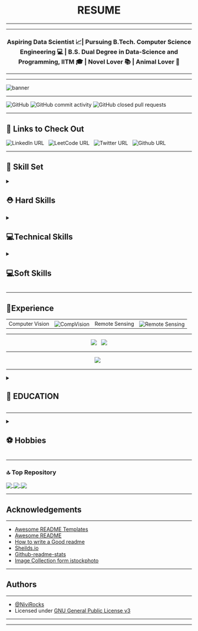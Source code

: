 <html>
    <body >
<h1 align ="center" >RESUME </h1>
<hr><hr>
<h3 align="center" >Aspiring Data Scientist 📈| Pursuing B.Tech. Computer Science Engineering 💻 | B.S. Dual Degree in Data-Science and Programming, IITM 🎓 | Novel Lover 📚 | Animal Lover 🐶 </h3>
<hr><hr>
<!-- BANNER --!>
<img height="350" width="1000" alt="banner" src= "https://user-images.githubusercontent.com/96379756/169536609-a31233da-5983-493a-80db-7d3f5d908b7d.png"><hr>
<!-- SHEILDS --!>
<div width="100%">
    <img alt="GitHub" src="https://img.shields.io/github/license/NiviRocks/NiviRocks.github.io?color=ed367a&logo=Github&logoColor=%23fbd3e2"> 
    <img alt="GitHub commit activity" src="https://img.shields.io/github/commit-activity/y/NiviRocks/NiviRocks?color=grey&logo=github">
    <img alt="GitHub closed pull requests" src="https://img.shields.io/github/issues-pr-closed/NiviRocks/NiviRocks?logo=github">
</div><hr>
<h2>🔗 Links to Check Out </h2>
<div aling="center">
    <img alt="LinkedIn URL" src="https://img.shields.io/twitter/url?color=blue&label=LinkedIn%20Page&logo=LinkedIn&url=https%3A%2F%2Fwww.linkedin.com%2F"> &nbsp;
    <img alt="LeetCode URL" src="https://img.shields.io/twitter/url?color=orange&label=LeetCode%20Profile&logo=LeetCode&logoColor=orange&style=plastic&url=https%3A%2F%2Fleetcode.com%2FNibedita_Chakraborty%2F"> &nbsp;
    <img alt="Twitter URL" src="https://img.shields.io/twitter/url?color=white&label=CodeChef%20Link&logo=CodeChef&style=flat-square&url=https%3A%2F%2Fwww.codechef.com%2Fusers%2Fnibedita_chk"> &nbsp; 
    <img alt="Github URL" src="https://img.shields.io/twitter/url?label=Github%20Profile&logo=github&style=social&url=https%3A%2F%2Fgithub.com%2FNiviRocks"> &nbsp;
</div><hr> 
<h2>🚧 Skill Set </h2>
<!-- HARD SKILLS --!>
<details><summary><h2>⛑ Hard Skills</h2></summary>
<table>
    <tr>
        <td>Mathematics</td>
        <td><img align="center"  width="80" height="80" alt="math" src="https://user-images.githubusercontent.com/96379756/197255860-5544cee3-f010-41e4-a0e3-36cd6833f8a4.jpg"></td>
        <td>Calculus and Linear Algebra</td>
        <td><img align="center"  width="80" height="80" alt="Calculus and Linear Algebra" src="https://user-images.githubusercontent.com/96379756/197581980-9dab311c-cce1-4d3c-a26f-ba8e4c5e9f9a.jpg"></td>
        <td>Statistic</td>
        <td><img align="center"  width="80" height="80" alt="stats" src="https://user-images.githubusercontent.com/96379756/197256274-02e375b4-7f11-42ef-9428-6d203893d7b6.jpg"></td>
    </tr>
    <tr>
        <td>Coding</td>
        <td><img align="center"  width="80" height="80" alt="Coding" src="https://user-images.githubusercontent.com/96379756/197580655-6b45e76c-53d7-4f8a-b951-6bcf1940ce0c.jpg"></td>
        <td>Object Oriented Programming</td>
        <td><img align="center"  width="80" height="80" alt="OOP" src="https://user-images.githubusercontent.com/96379756/197255538-8f8a6cae-6b96-42b0-be71-44b822ea1550.png"></td>
        <td>Data Visualization</td>
        <td><img align="center"  width="80" height="80" alt="Visualization" src="https://user-images.githubusercontent.com/96379756/197866420-7af8f6ae-f5f1-4470-99b3-9d6fd1aaba21.jpg"></td>
    </tr>
</table> </details>
<!-- TECHNICAL SKILLS--!>
<details><summary><h2>💻Technical Skills  </h2></summary>
<table>
<tr>
    <td>Python  </td>
    <td><img align="center" width="70" height="70" alt="python" src="https://user-images.githubusercontent.com/96379756/147038109-5a4acce6-3b85-4eb9-b3b2-fdfb1f5fd81c.jpg"></td>
    <td>Java</td>
    <td><img  align="center" alt="Java"  width="70" height="70" src="https://user-images.githubusercontent.com/96379756/177587242-c31cf239-3878-447c-b9b9-7bb7f1a96c30.png" /></td>
    <td>Linux</td>
    <td><img  align="center" alt="Linux"  width="70" height="70" src="https://user-images.githubusercontent.com/96379756/197870655-3cda7dcc-d1ea-4259-88b0-ff960a211725.jpg" /></td>

</tr>
<tr>
    <td>HTML5 </td>
    <td><img align="center" src="https://user-images.githubusercontent.com/96379756/147041217-54a4d425-78ea-41c2-9f6a-249b867814e7.jpg"  width="70" height="70"         alt="html5"></td>
    <td>RDBMS - MySQL </td>
    <td><img align="center" src="https://user-images.githubusercontent.com/96379756/147041148-d043a3d9-1588-418a-85c3-4a3a2472e480.png"  width="70" height="70"         alt="mysql" ></td>
</tr>
<tr>
    <td>GitHub </td>
    <td><img  align="center" alt="GitHub" width="70" height="70" src="https://user-images.githubusercontent.com/96379756/147045628-c81a32e6-121d-4fb1-b5c9-703a64425849.png" /></td>
    <td> Visual Studio Code </td>
    <td><img align="center" alt="Visual Studio Code"  width="70" height="70"    src="https://raw.githubusercontent.com/github/explore/80688e429a7d4ef2fca1e82350fe8e3517d3494d/topics/visual-studio-code/visual-studio-code.png" /></td>
</tr>
<tr>
    <td>C Programming </td>
    <td><img align="center" alt="C" width="70" height="70" src="https://user-images.githubusercontent.com/96379756/169338552-64ed131c-cda6-4b20-bb26-f69882aa92e2.png" /> </td>
    <td>R Programming [Learning]</td>
    <td><img align="center"  width="70" height="70" alt="r prog" src="https://user-images.githubusercontent.com/96379756/147038105-5900bfd8-4550-4c6c-8f44-b09b3aa00baf.jpg"></td>
</tr>
</table></details>
<!-- SOFT SKILLS --!>
<details><summary><h2>💻Soft Skills</h2></summary>
<table>
<tr>
    <td>Effective Communication </td>
    <td> <img align="center" alt="communication" width="80" height="80" src="https://user-images.githubusercontent.com/96379756/197330541-04c0830e-7f42-4752-b593-7eda81094855.jpg" /> </td>
    <td>Team Work</td>
    <td> <img align="center" alt="Team" width="80" height="80" src="https://user-images.githubusercontent.com/96379756/197330605-e3344187-f36b-4814-b932-0b599df70935.jpg" /> </td>
    <td>Critical Thinking</td>
    <td> <img align="center" alt=" Thinking" width="80" height="80" src="https://user-images.githubusercontent.com/96379756/197868958-5e4d1414-7885-448a-abf9-8d6f5386fb26.jpg" /> </td>
</tr>
<tr>
    <td>Enthusiastic Learner </td>
    <td> <img align="center" alt="Enthusiastic Learner" width="80" height="80" src="https://user-images.githubusercontent.com/96379756/197577427-e81f73b3-6f95-4e16-bfd9-a1b2e900f573.jpg" /> 
    <td>Work Under Pressure</td>
    <td> <img align="center" alt="Work Under Pressure" width="80" height="80" src="https://user-images.githubusercontent.com/96379756/197578004-335ff3f8-25df-4353-88c5-c561f3bb53ae.jpg" /> </td>
    <td>Creative Thinking</td>
    <td> <img align="center" alt="Creative Thinking" width="80" height="80" src="https://user-images.githubusercontent.com/96379756/197578181-e7fb56c6-cfe3-4efb-9f80-400d09528638.jpg" /> </td>
</tr>
<tr>
    <td>Mental Flexibility </td>
    <td> <img align="center" alt="Mental Flexibility" width="80" height="80" src="https://user-images.githubusercontent.com/96379756/197867519-9f7859fa-9bc8-4d30-a54e-6e4dddfc6e42.jpg" /> </td>
    <td>Leadership Skills</td>
    <td> <img align="center" alt="Leadership Skill" width="80" height="80" src="https://user-images.githubusercontent.com/96379756/197867704-ca1cb304-5d86-45e8-a8c1-997e9cbae34f.jpg" /> </td>
    <td>Anger Management</td>
    <td> <img align="center" alt="Anger Management" width="80" height="80" src="https://user-images.githubusercontent.com/96379756/197868568-e7942e40-0fea-4414-a420-a8e0911c05a8.png" /> </td>
</tr>
</table> </details> <hr>
<h2> 📌Experience  </h2>
<table>
    <tr> 
        <td> Computer Vision </td>
        <td> <img align="center" alt="CompVision" width="100" height="100" src="https://user-images.githubusercontent.com/96379756/193036069-248d25a1-33ea-4f18-a2e2-8f4ae97251f6.png"> </td>
        <td> Remote Sensing </td>
        <td> <img align="center" alt="Remote Sensing" width="100" height="100" src="https://user-images.githubusercontent.com/96379756/197579319-d682530a-d38c-4903-897b-051e7f42a801.jpg"> </td>
    </tr>
<table>    
<hr>
<div align="center">
<!-- STATS --!>
    <img width="47%" src="https://github-readme-stats.vercel.app/api?username=NiviRocks&theme=jolly&show_icons=true&count_private=true&bg_color=3b0519&icon_color=fef7f9"  /> &nbsp;
    <!-- STREAKS --!>
     <img width="50%" src="http://github-readme-streak-stats.herokuapp.com?user=NiviRocks&theme=dark&date_format=j%20M%5B%20Y%5D&ring=FE0C65&currStreakLabel=F0558E&background=3B0519" />
</div> <hr> 
<!-- <h2> 🏆 Trophies </h2>
<p align="left"> <a href="https://github.com/ryo-ma/github-profile-trophy"><img src="https://github-profile-trophy.vercel.app/?username=NiviRocks&theme=dark_lover&no-bg=true&column=6" alt="NiviRocks" /></a> </p> --!> 

<div align="center"> 
<!-- MOST USED LANGUAGE --!>
<img width="35%" src="https://github-readme-stats.vercel.app/api/top-langs/?username=NiviRocks&&langs_count=8&layout=compact&bg_color=3b0519&theme=jolly" /> &nbsp;
<!-- ACTIVITY GRAPH --!>
 <!-- <img width="60%" src="https://activity-graph.herokuapp.com/graph?username=NiviRocks&theme=dracula&bg_color=3b0519" alt="NiviRocks" /> --!>
</div> <hr>
<details><summary>
<h2>📖 EDUCATION </h2></summary>
<hr>
<img width="200" height="200" align="right" alt="msit logo" src="https://user-images.githubusercontent.com/96379756/146984366-a97d2415-8acd-42a2-8ccf-625090b161b0.png">
<h3>B.Tech in Computer Science Engineering</h3>

<p>
🎗Pursuing B.Tech in Computer Science Engineering from Meghand Saha Institute of Technology, Kolkata, West Bengal.<br>
    🎗Batch:-2020-2024</p>
Currently in 3rd year <br><hr>
<h3>B.Sc. In Data Science and Programming (Duel Degree)</h3>
<img alt="iitm-logo" src="https://user-images.githubusercontent.com/96379756/146984436-13ba2603-6b8b-4c37-9659-c7b9857fa8ae.png">

<p>🎗Currently enrolled in B.Sc. In Data Science and Programming from IIT Madras.<br>🎗Completed Foundation Level with 8.8 CGPA, moving on to Diploma Level.</p>
<hr><br>
<img alt="kvs logo" height="150" width="200" align="right" src="https://user-images.githubusercontent.com/96379756/146983457-576dfcc0-c3b3-47b8-903f-20f445ca1ccf.jpg">
<h3>Schooling</h3>

<p>🎗Completed 10+2 level from Kendriya Vidyalaya No.1 Saltlake, Kolkata (year 2020) <br> 
    🎗Scored 94.6 % in 12th boards; CBSE Board.</p></details>
<hr>
<details><summary><h2>⚽ Hobbies </h2></summary>
<h3> 📚 Novel Reading </h3>
<h4>🎀My Best Reading Experiences </h4>
<p>
    1. Harry Potter Series by J.K.Rowling 🧙‍♂️ <br>
    2. Sherlock Holmes by Athur Conan Doyle 🤠   <br>
    3. Famous Five by Enid Blyton 🚲 <br>
    4. To Kill a Mocking Bird by Harper Lee 🕊 <br>
    5. Thousand Splendid Sun by Khaled Hossaini ☀ <br>
    6. The Monk Who Sold His Ferrari by Robin Sharma🛶 <br>
</p>
<h3> 🎨Painting </h3>
    1. Pencil Sketch<br>
    2. Water Painting
</details><hr>
<h3> 🔝 Top Repository </h3>
<a href="https://github.com/NiviRocks/DataStructureAlgorithms">
  <img align="center" src="https://github-readme-stats.vercel.app/api/pin/?username=NiviRocks&repo=DataStructureAlgorithms&theme=synthwave&show_icons=true" />
</a>
<a href="https://github.com/NiviRocks/NiviRocks.github.io">
  <img align="center" src="https://github-readme-stats.vercel.app/api/pin/?username=NiviRocks&repo=NiviRocks.github.io&theme=synthwave&show_icons=true" />
</a>
<a href="https://github.com/NiviRocks/GraphAlgos">
  <img align="center" src="https://github-readme-stats.vercel.app/api/pin/?username=NiviRocks&repo=GraphAlgos&theme=synthwave&show_icons=true" />
</a><hr>
<h2> Acknowledgements </h2><hr>

 - <a href="https://awesomeopensource.com/project/elangosundar/awesome-README-templates" > Awesome README Templates </a>
 - <a href="https://github.com/matiassingers/awesome-readme">Awesome README</a>
 - <a href="https://bulldogjob.com/news/449-how-to-write-a-good-readme-for-your-github-project" > How to write a Good readme</a>
 - <a href="https://shields.io">Sheilds.io</a>
 - <a href="https://github.com/anuraghazra/github-readme-stats">Github-readme-stats</a>  
 - <a href="https://www.istockphoto.com/?esource=SEM_IS_GO_IN_Brand_iStock_EN&kw=IN_Misspellings-iStock_Exact_istok+photo_e&kwid=s_43700067636174159_dc&pcrid=562472910385&utm_medium=cpc&utm_source=GOOGLE&utm_campaign=IN_Brand_iStock_EN&utm_term=istok+photo&gclid=CjwKCAjw79iaBhAJEiwAPYwoCOwN5sHflEtScPxlbR8OS2U2XDVgjMlKROeCSPS7G659BhDDR7kqihoCKwAQAvD_BwE&gclsrc=aw.ds">Image Collection form istockphoto</a>
<hr>


<h2>Authors</h2> <hr>

- <a href="https://www.github.com/NiviRocks"> @NiviRocks </a>
- Licensed under [GNU General Public License v3](LICENSE)
<hr><hr>
    </body>
</html>
